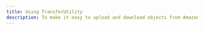 ```yaml
---
title: Using TransferUtility
description: To make it easy to upload and download objects from Amazon S3, AWS Mobile SDK provides a TransferUtility component with built-in support for background transfers, progress tracking, and MultiPart uploads. 
---
```


<inline-fragment src="~/sdk/fragments/library-callout.md"></inline-fragment>

<inline-fragment platform="ios" src="~/sdk/storage/fragments/ios/transfer-utility.md"></inline-fragment>
<inline-fragment platform="android" src="~/sdk/storage/fragments/android/transfer-utility.md"></inline-fragment>
